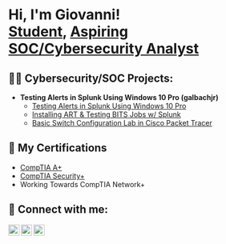 <h1>Hi, I'm Giovanni! <br/><a href="https://github.com/galbachjr">Student</a>, <a href="https://www.linkedin.com/in/giovannialbachjr/">Aspiring SOC/Cybersecurity Analyst</a>

<h2>👨‍💻 Cybersecurity/SOC Projects:</h2>

- <b>Testing Alerts in Splunk Using Windows 10 Pro (galbachjr)</b>
  - [Testing Alerts in Splunk Using Windows 10 Pro](https://github.com/galbachjr/Home-Lab_Splunk-Project)
  - [Installing ART & Testing BITS Jobs w/ Splunk](https://github.com/galbachjr/Installing_ART_Testing_BITS_Jobs_Splunk_Project)
  - [Basic Switch Configuration Lab in Cisco Packet Tracer](https://github.com/galbachjr/Basic-Switch-Configuration-Lab-in-Cisco-Packet-Tracer)


<h2>📄 My Certifications</h2>

- [CompTIA A+](https://www.credly.com/badges/5fe4f3e6-bca5-47b9-bf07-877174a16ef6/public_url)
- [CompTIA Security+](https://www.credly.com/badges/82f8a726-14d5-4881-a7c2-f2db1deda2ca/linked_in_profile)
- Working Towards CompTIA Network+

<h2> 🤳 Connect with me:</h2>


[<img align="left" alt="giovannialbachjr | LinkedIn" width="22px" src="https://cdn.jsdelivr.net/npm/simple-icons@v3/icons/linkedin.svg" />][linkedin]

[linkedin]: https://linkedin.com/in/giovannialbachjr

[<img align="left" alt="giovannialbachjr | LetsDefend" width="22px" src="https://th.bing.com/th/id/OIP.yh3VoIm0KZB0RZgj3lhXlQAAAA?w=170&h=180&c=7&r=0&o=5&pid=1.7" />][LetsDefend]

[LetsDefend]: https://app.letsdefend.io/user/galbachjr

[<img align="left" alt="giovannialbachjr | TryHackMe" width="22px" src="https://wwr-pro.s3.amazonaws.com/logos/0081/8736/logo.gif" />][TryHackMe]

[TryHackMe]: https://tryhackme.com/p/galbachjr
<!--
